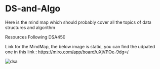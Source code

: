 # DS-and-Algo

Here is the mind map which should probably cover all the topics of data structures and algorithm

Resources Following DSA450

Link for the MindMap, the below image is static, you can find the udpated one in this link : https://miro.com/app/board/uXjVPOe-9dg=/


![dsa](https://user-images.githubusercontent.com/75532850/195577886-1a258cf5-5fe5-49f9-8603-88188d0baed2.png)

